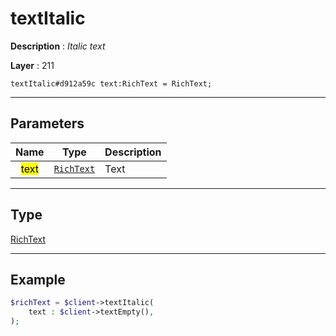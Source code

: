 # textItalic

**Description** : *Italic text*

**Layer** : 211

```tl
textItalic#d912a59c text:RichText = RichText;
```

---

## Parameters

| Name | Type | Description |
| :---: | :---: | :--- |
| <mark>text</mark> | [`RichText`](type/RichText) | Text |

---

## Type

[RichText](type/RichText)

---

## Example

```php
$richText = $client->textItalic(
	text : $client->textEmpty(),
);
```